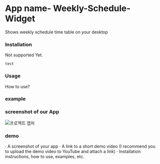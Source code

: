 # App name- Weekly-Schedule-Widget
Shows weekly schedule time table on your desktop

### Installation
Not supported Yet.
```
test
```

### Usage
How to use?

### example 


### screenshot of our App
![프로젝트 캡처](https://user-images.githubusercontent.com/54178500/119440534-7658b580-bd5f-11eb-9b07-060359f80731.PNG)

### demo

· A screenshot of your app
· A link to a short demo video (I recommend you to upload the demo video to YouTube
and attach a link)
· Installation instructions, how to use, examples, etc.

